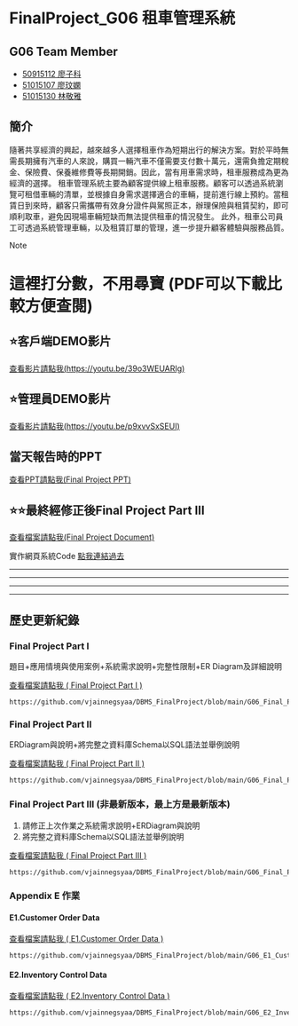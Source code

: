 # FinalProject_G06 租車管理系統

## G06 Team Member
* [50915112 廖子科](https://github.com/LiaoZike)
* [51015107 廖玟嫻](https://github.com/vjainnegsyaa/DBMS_FinalProject)
* [51015130 林敬雅](https://github.com/vjainnegsyaa/DBMS_FinalProject)

## 簡介
隨著共享經濟的興起，越來越多人選擇租車作為短期出行的解決方案。對於平時無需長期擁有汽車的人來說，購買一輛汽車不僅需要支付數十萬元，還需負擔定期稅金、保險費、保養維修費等長期開銷。因此，當有用車需求時，租車服務成為更為經濟的選擇。
租車管理系統主要為顧客提供線上租車服務。顧客可以透過系統瀏覽可租借車輛的清單，並根據自身需求選擇適合的車輛，提前進行線上預約。當租賃日到來時，顧客只需攜帶有效身分證件與駕照正本，辦理保險與租賃契約，即可順利取車，避免因現場車輛短缺而無法提供租車的情況發生。
此外，租車公司員工可透過系統管理車輛，以及租賃訂單的管理，進一步提升顧客體驗與服務品質。


> [!NOTE]
> # 這裡打分數，不用尋寶 (PDF可以下載比較方便查閱)
> ## ⭐客戶端DEMO影片
> [查看影片請點我(https://youtu.be/39o3WEUARIg)](https://youtu.be/39o3WEUARIg)
> ## ⭐管理員DEMO影片
> [查看影片請點我(https://youtu.be/p9xvvSxSEUI)](https://youtu.be/p9xvvSxSEUI)
> ## 當天報告時的PPT
> [查看PPT請點我(Final Project PPT) ](https://github.com/vjainnegsyaa/DBMS_FinalProject/blob/main/G06_Final_Project_Report_PPT.pdf)
> 
> ## ⭐⭐最終經修正後Final Project Part III 
> [查看檔案請點我(Final Project Document) ](https://github.com/vjainnegsyaa/DBMS_FinalProject/blob/main/G06_Final_Project_Document.pdf)
>
> 實作網頁系統Code
> [點我連結過去](https://github.com/LiaoZike/Car_Renntal)

---
---
---
---

## 歷史更新紀錄
### Final Project Part I

題目+應用情境與使用案例+系統需求說明+完整性限制+ER Diagram及詳細說明

[查看檔案請點我 ( Final Project Part I ) ](https://github.com/vjainnegsyaa/DBMS_FinalProject/blob/main/G06_Final_Project_I.pdf)
```!
https://github.com/vjainnegsyaa/DBMS_FinalProject/blob/main/G06_Final_Project_I.pdf
```

### Final Project Part II

ERDiagram與說明+將完整之資料庫Schema以SQL語法並舉例說明

[查看檔案請點我 ( Final Project Part II ) ](https://github.com/vjainnegsyaa/DBMS_FinalProject/blob/main/G06_Final_Project_II.pdf)
```!
https://github.com/vjainnegsyaa/DBMS_FinalProject/blob/main/G06_Final_Project_II.pdf
```

### Final Project Part III (非最新版本，最上方是最新版本)

1. 請修正上次作業之系統需求說明+ERDiagram與說明
2. 將完整之資料庫Schema以SQL語法並舉例說明

[查看檔案請點我 ( Final Project Part III ) ](https://github.com/vjainnegsyaa/DBMS_FinalProject/blob/main/G06_Final_Project_III.pdf)
```!
https://github.com/vjainnegsyaa/DBMS_FinalProject/blob/main/G06_Final_Project_III.pdf
```

### Appendix E 作業

#### E1.Customer Order Data
[查看檔案請點我 ( E1.Customer Order Data ) ](https://github.com/vjainnegsyaa/DBMS_FinalProject/blob/main/G06_E1_Customer_Order_Data.xlsx)
```!
https://github.com/vjainnegsyaa/DBMS_FinalProject/blob/main/G06_E1_Customer_Order_Data.xlsx
```

#### E2.Inventory Control Data
[查看檔案請點我 ( E2.Inventory Control Data ) ](https://github.com/vjainnegsyaa/DBMS_FinalProject/blob/main/G06_E2_Inventory_Contro.xlsx)
```!
https://github.com/vjainnegsyaa/DBMS_FinalProject/blob/main/G06_E2_Inventory_Contro.xlsx
```
